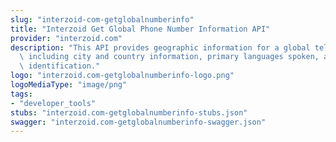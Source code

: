 ```yaml
---
slug: "interzoid-com-getglobalnumberinfo"
title: "Interzoid Get Global Phone Number Information API"
provider: "interzoid.com"
description: "This API provides geographic information for a global telephone number,\
  \ including city and country information, primary languages spoken, and mobile device\
  \ identification."
logo: "interzoid.com-getglobalnumberinfo-logo.png"
logoMediaType: "image/png"
tags:
- "developer_tools"
stubs: "interzoid.com-getglobalnumberinfo-stubs.json"
swagger: "interzoid.com-getglobalnumberinfo-swagger.json"
---
```

